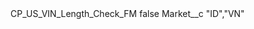 <?xml version="1.0" encoding="UTF-8"?>
<CustomMetadata xmlns="http://soap.sforce.com/2006/04/metadata" xmlns:xsi="http://www.w3.org/2001/XMLSchema-instance" xmlns:xsd="http://www.w3.org/2001/XMLSchema">
    <label>CP_US_VIN_Length_Check_FM</label>
    <protected>false</protected>
    <values>
        <field>Market__c</field>
        <value xsi:type="xsd:string">&quot;ID&quot;,&quot;VN&quot;</value>
    </values>
</CustomMetadata>
